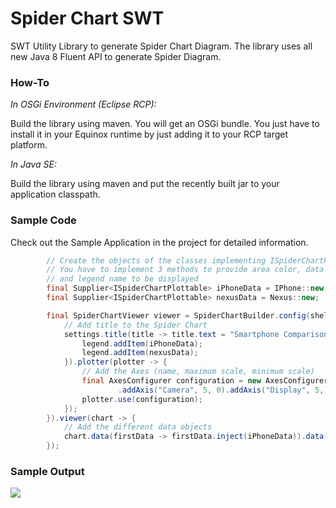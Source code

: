 # Spider Chart SWT

SWT Utility Library to generate Spider Chart Diagram. The library uses all new Java 8 Fluent API to generate Spider Diagram.

### How-To

*In OSGi Environment (Eclipse RCP):*

Build the library using maven. You will get an OSGi bundle. You just have to install it in your Equinox runtime by just adding it to your RCP target platform.

*In Java SE:*

Build the library using maven and put the recently built jar to your application classpath.

### Sample Code

Check out the Sample Application in the project for detailed information.

``` java
		// Create the objects of the classes implementing ISpiderChartPlottable
		// You have to implement 3 methods to provide area color, data points to be plotted 
		// and legend name to be displayed
		final Supplier<ISpiderChartPlottable> iPhoneData = IPhone::new;
		final Supplier<ISpiderChartPlottable> nexusData = Nexus::new;

		final SpiderChartViewer viewer = SpiderChartBuilder.config(shell, settings -> {
			// Add title to the Spider Chart
			settings.title(title -> title.text = "Smartphone Comparison Scale").legend(legend -> {
				legend.addItem(iPhoneData);
				legend.addItem(nexusData);
			}).plotter(plotter -> {
				// Add the Axes (name, maximum scale, minimum scale)
				final AxesConfigurer configuration = new AxesConfigurer.Builder().addAxis("Battery", 5, 0)
						.addAxis("Camera", 5, 0).addAxis("Display", 5, 0).addAxis("Memory", 5, 0).addAxis("Brand", 5, 0).build();
				plotter.use(configuration);
			});
		}).viewer(chart -> {
			// Add the different data objects
			chart.data(firstData -> firstData.inject(iPhoneData)).data(secondData -> secondData.inject(nexusData));
		});
```

### Sample Output

<img src="http://s8.postimg.org/708bj2jhh/Screen_Shot_2016_02_06_at_11_34_58_AM.png">
